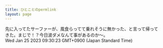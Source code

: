 ```yaml
---
title: ひとことのpermlink
layout: page
---
```

<div class="box" dt="1674606623075">
  先に入ってたサーファーが、風食らってて乗れそうに無かった、と言って帰ってきた。まじで！？今日波ダメなんて事があるのか〜。
  <div class="content is-small">Wed Jan 25 2023 09:30:23 GMT+0900 (Japan Standard Time)</div>
</div>